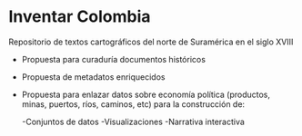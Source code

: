 # Inventar Colombia

Repositorio de textos cartográficos del norte de Suramérica en el siglo XVIII

- Propuesta para curaduría documentos históricos
- Propuesta de metadatos enriquecidos
- Propuesta para enlazar datos sobre economía política (productos, minas, puertos, ríos, caminos, etc) para la construcción de:  

    -Conjuntos de datos
    -Visualizaciones
    -Narrativa interactiva

